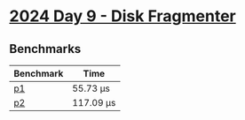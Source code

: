 # [2024 Day 9 - Disk Fragmenter](https://adventofcode.com/2024/day/9)

## Benchmarks

<!-- BEGIN benches -->
| Benchmark              | Time       |
| ---------------------- | ---------- |
| [p1](./src/lib.rs#L8)  | 55.73 µs  |
| [p2](./src/lib.rs#L60) | 117.09 µs |
<!-- END benches -->
<!-- BEGIN other_benches -->

<!-- END other_benches -->